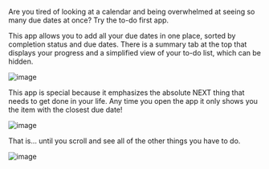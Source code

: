 Are you tired of looking at a calendar and being overwhelmed at seeing so many due dates at once? 
Try the to-do first app.

This app allows you to add all your due dates in one place, sorted by completion status and due dates. There is a summary tab at the top that displays your progress and a simplified view of your to-do list, which can be hidden.

![image](https://github.com/user-attachments/assets/669b3f6d-8bf0-460d-8c7f-2a6188e6358d)

This app is special because it emphasizes the absolute NEXT thing that needs to get done in your life. Any time you open the app it only shows you the item with the closest due date! 

![image](https://github.com/user-attachments/assets/8b347a1f-7d17-4efd-9195-1b8b141f0844)

That is... until you scroll and see all of the other things you have to do.

![image](https://github.com/user-attachments/assets/e764f69a-b366-49c2-9fe2-0f80581f031b)
